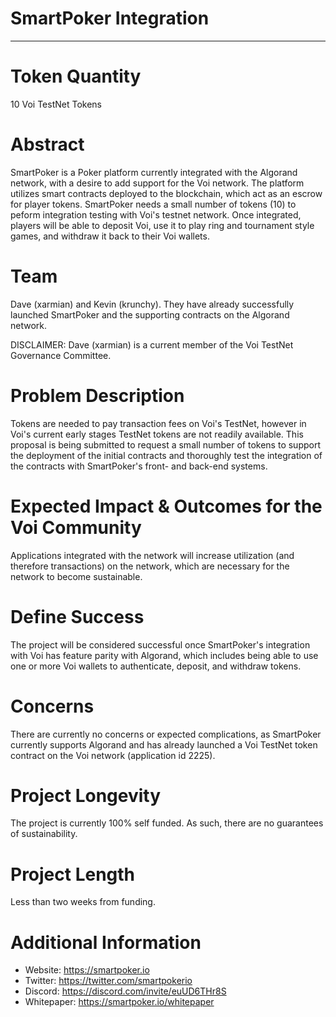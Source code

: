 # **SmartPoker Integration**
---

# Token Quantity
10 Voi TestNet Tokens

# Abstract
SmartPoker is a Poker platform currently integrated with the Algorand network,
with a desire to add support for the Voi network.
The platform utilizes smart contracts deployed to the blockchain,
which act as an escrow for player tokens.
SmartPoker needs a small number of tokens (10) to peform integration testing with Voi's testnet network.
Once integrated, players will be able to deposit Voi, use it to play ring and tournament style games,
and withdraw it back to their Voi wallets.

# Team 
Dave (xarmian) and Kevin (krunchy).
They have already successfully launched SmartPoker and the supporting contracts on the Algorand network.

DISCLAIMER: Dave (xarmian) is a current member of the Voi TestNet Governance Committee.

# Problem Description 
Tokens are needed to pay transaction fees on Voi's TestNet,
however in Voi's current early stages
TestNet tokens are not readily available.
This proposal is being submitted to request a small number of tokens to support the deployment of
the initial contracts and thoroughly test the integration of the contracts with SmartPoker's front- and back-end systems.

# Expected Impact & Outcomes for the Voi Community 
Applications integrated with the network will increase utilization (and therefore transactions) on the network,
which are necessary for the network to become sustainable.

# Define Success
The project will be considered successful once SmartPoker's integration with Voi has
feature parity with Algorand,
which includes being able to use one or more Voi wallets to authenticate, deposit, and withdraw tokens.

# Concerns
There are currently no concerns or expected complications, as SmartPoker currently supports Algorand
and has already launched a Voi TestNet token contract on the Voi network (application id 2225).

# Project Longevity 
The project is currently 100% self funded. As such, there are no guarantees of sustainability.

# Project Length
Less than two weeks from funding.

# Additional Information
* Website: https://smartpoker.io
* Twitter: https://twitter.com/smartpokerio
* Discord: https://discord.com/invite/euUD6THr8S
* Whitepaper: https://smartpoker.io/whitepaper
